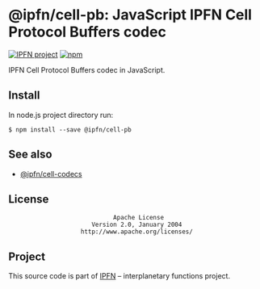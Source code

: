 # @ipfn/cell-pb: JavaScript IPFN Cell Protocol Buffers codec

[![IPFN project](https://img.shields.io/badge/project-IPFN-blue.svg?style=flat-square)](https://github.com/ipfn)
[![npm](https://img.shields.io/npm/v/@ipfn/cell-pb.svg?maxAge=8640&style=flat-square)](https://www.npmjs.com/package/@ipfn/cell-pb)

IPFN Cell Protocol Buffers codec in JavaScript.

## Install

In node.js project directory run:

```console
$ npm install --save @ipfn/cell-pb
```

## See also

* [@ipfn/cell-codecs](https://github.com/ipfn/ipfn/tree/master/js/cell-codecs)

## License

                                 Apache License
                           Version 2.0, January 2004
                        http://www.apache.org/licenses/

## Project

This source code is part of [IPFN](https://github.com/ipfn) – interplanetary functions project.
